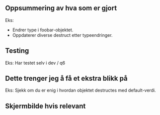 ## Oppsummering av hva som er gjort

Eks:

-   Endrer type i foobar-objektet.
-   Oppdaterer diverse destruct etter typeendringer.

## Testing

Eks: Har testet selv i dev / q6

## Dette trenger jeg å få et ekstra blikk på

Eks: Sjekk om du er enig i hvordan objektet destructes med default-verdi.

## Skjermbilde hvis relevant
